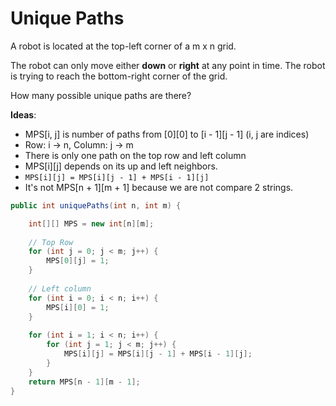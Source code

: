 # Unique Paths

A robot is located at the top-left corner of a m x n grid.

The robot can only move either **down** or **right** at any point in time. The robot is trying to reach the bottom-right corner of the grid.

How many possible unique paths are there?

**Ideas**:
- MPS[i, j] is number of paths from [0][0] to [i - 1][j - 1] (i, j are indices)
- Row: i -> n, Column: j -> m
- There is only one path on the top row and left column
- MPS[i][j] depends on its up and left neighbors.
- `MPS[i][j] = MPS[i][j - 1] + MPS[i - 1][j]`
- It's not MPS[n + 1][m + 1] because we are not compare 2 strings.

```java
public int uniquePaths(int n, int m) {

    int[][] MPS = new int[n][m];
    
    // Top Row
    for (int j = 0; j < m; j++) {
        MPS[0][j] = 1;
    }
    
    // Left column
    for (int i = 0; i < n; i++) {
        MPS[i][0] = 1;
    }
    
    for (int i = 1; i < n; i++) {
        for (int j = 1; j < m; j++) {
            MPS[i][j] = MPS[i][j - 1] + MPS[i - 1][j];
        }
    }
    return MPS[n - 1][m - 1];
}

```
